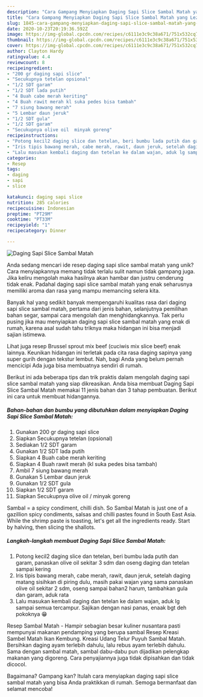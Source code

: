 ```yaml
---
description: "Cara Gampang Menyiapkan Daging Sapi Slice Sambal Matah yang Lezat Sekali"
title: "Cara Gampang Menyiapkan Daging Sapi Slice Sambal Matah yang Lezat Sekali"
slug: 1845-cara-gampang-menyiapkan-daging-sapi-slice-sambal-matah-yang-lezat-sekali
date: 2020-10-23T20:19:36.592Z
image: https://img-global.cpcdn.com/recipes/c6111e3c9c38a671/751x532cq70/daging-sapi-slice-sambal-matah-foto-resep-utama.jpg
thumbnail: https://img-global.cpcdn.com/recipes/c6111e3c9c38a671/751x532cq70/daging-sapi-slice-sambal-matah-foto-resep-utama.jpg
cover: https://img-global.cpcdn.com/recipes/c6111e3c9c38a671/751x532cq70/daging-sapi-slice-sambal-matah-foto-resep-utama.jpg
author: Clayton Hardy
ratingvalue: 4.4
reviewcount: 8
recipeingredient:
- "200 gr daging sapi slice"
- "Secukupnya tetelan opsional"
- "1/2 SDT garam"
- "1/2 SDT lada putih"
- "4 Buah cabe merah keriting"
- "4 Buah rawit merah kl suka pedes bisa tambah"
- "7 siung bawang merah"
- "5 Lembar daun jeruk"
- "1/2 SDT gula"
- "1/2 SDT garam"
- "Secukupnya olive oil  minyak goreng"
recipeinstructions:
- "Potong kecil2 daging slice dan tetelan, beri bumbu lada putih dan garam, panaskan olive oil sekitar 3 sdm dan oseng daging dan tetelan sampai kering"
- "Iris tipis bawang merah, cabe merah, rawit, daun jeruk, setelah daging matang sisihkan di piring dulu, masih pakai wajan yang sama panaskan olive oil sekitar 2 sdm, oseng sampai bahan2 harum, tambahkan gula dan garam, aduk rata"
- "Lalu masukan kembali daging dan tetelan ke dalam wajan, aduk lg sampai semua tercampur. Sajikan dengan nasi panas, enaak bgt deh pokoknya 😁"
categories:
- Resep
tags:
- daging
- sapi
- slice

katakunci: daging sapi slice 
nutrition: 285 calories
recipecuisine: Indonesian
preptime: "PT29M"
cooktime: "PT33M"
recipeyield: "1"
recipecategory: Dinner

---
```



![Daging Sapi Slice Sambal Matah](https://img-global.cpcdn.com/recipes/c6111e3c9c38a671/751x532cq70/daging-sapi-slice-sambal-matah-foto-resep-utama.jpg)

Anda sedang mencari ide resep daging sapi slice sambal matah yang unik? Cara menyiapkannya memang tidak terlalu sulit namun tidak gampang juga. Jika keliru mengolah maka hasilnya akan hambar dan justru cenderung tidak enak. Padahal daging sapi slice sambal matah yang enak seharusnya memiliki aroma dan rasa yang mampu memancing selera kita.

Banyak hal yang sedikit banyak mempengaruhi kualitas rasa dari daging sapi slice sambal matah, pertama dari jenis bahan, selanjutnya pemilihan bahan segar, sampai cara mengolah dan menghidangkannya. Tak perlu pusing jika mau menyiapkan daging sapi slice sambal matah yang enak di rumah, karena asal sudah tahu triknya maka hidangan ini bisa menjadi sajian istimewa.

Lihat juga resep Brussel sprout mix beef (cuciwis mix slice beef) enak lainnya. Keunikan hidangan ini terletak pada cita rasa daging sapinya yang super gurih dengan tekstur lembut. Nah, bagi Anda yang belum pernah mencicipi Ada juga bisa membuatnya sendiri di rumah.


Berikut ini ada beberapa tips dan trik praktis dalam mengolah daging sapi slice sambal matah yang siap dikreasikan. Anda bisa membuat Daging Sapi Slice Sambal Matah memakai 11 jenis bahan dan 3 tahap pembuatan. Berikut ini cara untuk membuat hidangannya.

<!--inarticleads1-->

##### Bahan-bahan dan bumbu yang dibutuhkan dalam menyiapkan Daging Sapi Slice Sambal Matah:

1. Gunakan 200 gr daging sapi slice
1. Siapkan Secukupnya tetelan (opsional)
1. Sediakan 1/2 SDT garam
1. Gunakan 1/2 SDT lada putih
1. Siapkan 4 Buah cabe merah keriting
1. Siapkan 4 Buah rawit merah (kl suka pedes bisa tambah)
1. Ambil 7 siung bawang merah
1. Gunakan 5 Lembar daun jeruk
1. Gunakan 1/2 SDT gula
1. Siapkan 1/2 SDT garam
1. Siapkan Secukupnya olive oil / minyak goreng


Sambal = a spicy condiment, chilli dish. So Sambal Matah is just one of a gazillion spicy condiments, salsas and chilli pastes found in South East Asia. While the shrimp paste is toasting, let&#39;s get all the ingredients ready. Start by halving, then slicing the shallots. 

<!--inarticleads2-->

##### Langkah-langkah membuat Daging Sapi Slice Sambal Matah:

1. Potong kecil2 daging slice dan tetelan, beri bumbu lada putih dan garam, panaskan olive oil sekitar 3 sdm dan oseng daging dan tetelan sampai kering
1. Iris tipis bawang merah, cabe merah, rawit, daun jeruk, setelah daging matang sisihkan di piring dulu, masih pakai wajan yang sama panaskan olive oil sekitar 2 sdm, oseng sampai bahan2 harum, tambahkan gula dan garam, aduk rata
1. Lalu masukan kembali daging dan tetelan ke dalam wajan, aduk lg sampai semua tercampur. Sajikan dengan nasi panas, enaak bgt deh pokoknya 😁


Resep Sambal Matah - Hampir sebagian besar kuliner nusantara pasti mempunyai makanan pendamping yang berupa sambal Resep Kreasi Sambel Matah Ikan Kembung. Kreasi Udang Telur Puyuh Sambal Matah. Bersihkan daging ayam terlebih dahulu, lalu rebus ayam terlebih dahulu. Sama dengan sambal matah, sambal dabu-dabu pun dijadikan pelengkap makanan yang digoreng. Cara penyajiannya juga tidak dipisahkan dan tidak dicocol. 

Bagaimana? Gampang kan? Itulah cara menyiapkan daging sapi slice sambal matah yang bisa Anda praktikkan di rumah. Semoga bermanfaat dan selamat mencoba!
